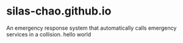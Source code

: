 # silas-chao.github.io
An emergency response system that automatically calls emergency services in a collision.
hello world
